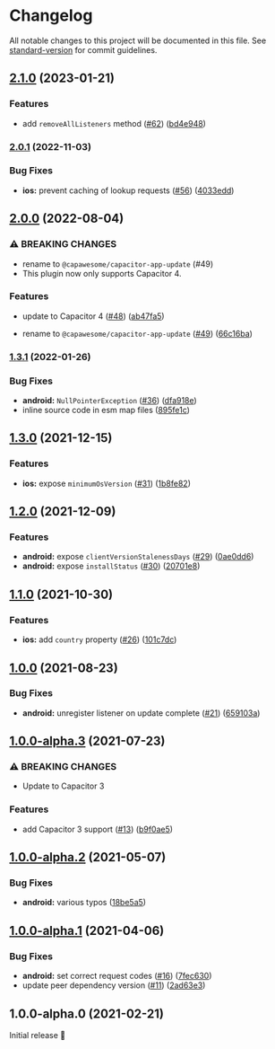 # Changelog

All notable changes to this project will be documented in this file. See [standard-version](https://github.com/conventional-changelog/standard-version) for commit guidelines.

## [2.1.0](https://github.com/capawesome-team/capacitor-app-update/compare/v2.0.1...v2.1.0) (2023-01-21)


### Features

* add `removeAllListeners` method ([#62](https://github.com/capawesome-team/capacitor-app-update/issues/62)) ([bd4e948](https://github.com/capawesome-team/capacitor-app-update/commit/bd4e948533717b7ff373a1409edaf297c0daefde))

### [2.0.1](https://github.com/capawesome-team/capacitor-app-update/compare/v2.0.0...v2.0.1) (2022-11-03)


### Bug Fixes

* **ios:** prevent caching of lookup requests ([#56](https://github.com/capawesome-team/capacitor-app-update/issues/56)) ([4033edd](https://github.com/capawesome-team/capacitor-app-update/commit/4033eddfe709c627f99ba5efcfbcc75441299921))

## [2.0.0](https://github.com/capawesome-team/capacitor-app-update/compare/v1.3.1...v2.0.0) (2022-08-04)


### ⚠ BREAKING CHANGES

* rename to `@capawesome/capacitor-app-update` (#49)
* This plugin now only supports Capacitor 4.

### Features

* update to Capacitor 4 ([#48](https://github.com/capawesome-team/capacitor-app-update/issues/48)) ([ab47fa5](https://github.com/capawesome-team/capacitor-app-update/commit/ab47fa50ffc8972296b6f392666db47a172dc31a))


* rename to `@capawesome/capacitor-app-update` ([#49](https://github.com/capawesome-team/capacitor-app-update/issues/49)) ([66c16ba](https://github.com/capawesome-team/capacitor-app-update/commit/66c16bada83bf1f7f5de62bebc3679a8241f2a94))

### [1.3.1](https://github.com/robingenz/capacitor-app-update/compare/v1.3.0...v1.3.1) (2022-01-26)


### Bug Fixes

* **android:** `NullPointerException` ([#36](https://github.com/robingenz/capacitor-app-update/issues/36)) ([dfa918e](https://github.com/robingenz/capacitor-app-update/commit/dfa918e1e2826f970907138f804fefc077ec417c))
* inline source code in esm map files ([895fe1c](https://github.com/robingenz/capacitor-app-update/commit/895fe1cdb215f183d82f23d9b1376ed4cf9fc86f))

## [1.3.0](https://github.com/robingenz/capacitor-app-update/compare/v1.2.0...v1.3.0) (2021-12-15)


### Features

* **ios:** expose `minimumOsVersion` ([#31](https://github.com/robingenz/capacitor-app-update/issues/31)) ([1b8fe82](https://github.com/robingenz/capacitor-app-update/commit/1b8fe82036978dd59870e9914fd45634426cf239))

## [1.2.0](https://github.com/robingenz/capacitor-app-update/compare/v1.1.0...v1.2.0) (2021-12-09)


### Features

* **android:** expose `clientVersionStalenessDays` ([#29](https://github.com/robingenz/capacitor-app-update/issues/29)) ([0ae0dd6](https://github.com/robingenz/capacitor-app-update/commit/0ae0dd617241d5c563957c6f7992e4f9a57a933c))
* **android:** expose `installStatus` ([#30](https://github.com/robingenz/capacitor-app-update/issues/30)) ([20701e8](https://github.com/robingenz/capacitor-app-update/commit/20701e81e6a4c1749aee2ade8ad7cda11ae18878))

## [1.1.0](https://github.com/robingenz/capacitor-app-update/compare/v1.0.0...v1.1.0) (2021-10-30)


### Features

* **ios:** add `country` property ([#26](https://github.com/robingenz/capacitor-app-update/issues/26)) ([101c7dc](https://github.com/robingenz/capacitor-app-update/commit/101c7dcbdc7a171a39df3aad9ec9b270b2ef954f))

## [1.0.0](https://github.com/robingenz/capacitor-app-update/compare/v1.0.0-alpha.3...v1.0.0) (2021-08-23)


### Bug Fixes

* **android:** unregister listener on update complete ([#21](https://github.com/robingenz/capacitor-app-update/issues/21)) ([659103a](https://github.com/robingenz/capacitor-app-update/commit/659103af743b338a0c1f82a04431952152620d95))

## [1.0.0-alpha.3](https://github.com/robingenz/capacitor-app-update/compare/v1.0.0-alpha.2...v1.0.0-alpha.3) (2021-07-23)


### ⚠ BREAKING CHANGES

* Update to Capacitor 3

### Features

* add Capacitor 3 support ([#13](https://github.com/robingenz/capacitor-app-update/issues/13)) ([b9f0ae5](https://github.com/robingenz/capacitor-app-update/commit/b9f0ae5281ff87f880e903da806d64a02658a4c5))

## [1.0.0-alpha.2](https://github.com/robingenz/capacitor-app-update/compare/v1.0.0-alpha.1...v1.0.0-alpha.2) (2021-05-07)


### Bug Fixes

* **android:** various typos ([18be5a5](https://github.com/robingenz/capacitor-app-update/commit/18be5a5bebb21060994c0c1e9eb3fad28720c680))

## [1.0.0-alpha.1](https://github.com/robingenz/capacitor-app-update/compare/v1.0.0-alpha.0...v1.0.0-alpha.1) (2021-04-06)


### Bug Fixes

* **android:** set correct request codes ([#16](https://github.com/robingenz/capacitor-app-update/issues/16)) ([7fec630](https://github.com/robingenz/capacitor-app-update/commit/7fec63040cc26580249ab938c57819afe41d85f2))
* update peer dependency version ([#11](https://github.com/robingenz/capacitor-app-update/issues/11)) ([2ad63e3](https://github.com/robingenz/capacitor-app-update/commit/2ad63e3f884508e02e2f2b5d6577567abcaaa05b))

## 1.0.0-alpha.0 (2021-02-21)

Initial release 🎉
